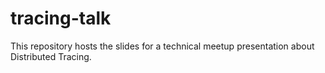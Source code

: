 # tracing-talk

This repository hosts the slides for a technical meetup presentation about Distributed Tracing.

